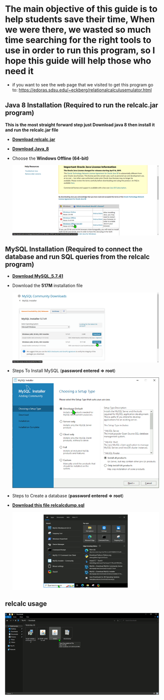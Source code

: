 # The main objective of this guide is to help students **save their time**, When we were there, we wasted so much time searching for the right tools to use in order to run this program, so I hope this guide will help those who need it

* if you want to see the web page that we visited to get this program go to: <https://edoras.sdsu.edu/~eckberg/relationalcalculusemulator.html>

## Java 8 Installation (Required to run the relcalc.jar program)

**This is the most straight forward step just Download java 8 then install it and run the relcalc.jar file**

* [**Download relcalc.jar**](https://edoras.sdsu.edu/~eckberg/downloads/relcalc.jar)

* [**Download Java_8**](https://www.java.com/en/download/manual.jsp)

* Choose the **Windows Offline (64-bit)**

  ![Which java_8 installation to Download](./Java8Download_msedge.png)

## MySQL Installation (Required to connect the database and run SQL queries from the relcalc program)

* [**Download MySQL_5.7.41**](https://dev.mysql.com/downloads/windows/installer/5.7.html)

* Download the **517M** installation file

  ![Which MySQL installation to Download](./MySQLDownload_msedge.png)

* Steps To Install MySQL  (**password entered => root**)

  ![MySQLInstallationGuide](./MySQLInstallation.gif)

* Steps to Create a database (**password entered => root**)

* [**Download this file relcalcdump.sql**](https://edoras.sdsu.edu/~eckberg/downloads/relcalcdump.sql)

  ![CreateDatabase](./CreateDatabase.gif)

## relcalc usage

  ![RelCalcUsage](./RelCalc_Usage.gif)
